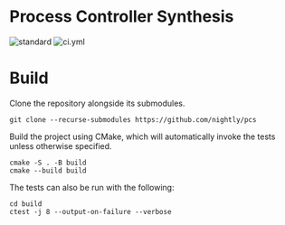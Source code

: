 # Process Controller Synthesis

![standard](https://img.shields.io/badge/c%2B%2B-23-blue.svg)
![ci.yml](https://github.com/nightly/fedes/actions/workflows/ci.yml/badge.svg)

# Build
Clone the repository alongside its submodules.
```
git clone --recurse-submodules https://github.com/nightly/pcs
```

Build the project using CMake, which will automatically invoke the tests unless otherwise specified.
```
cmake -S . -B build
cmake --build build
```

The tests can also be run with the following:
```
cd build
ctest -j 8 --output-on-failure --verbose
```